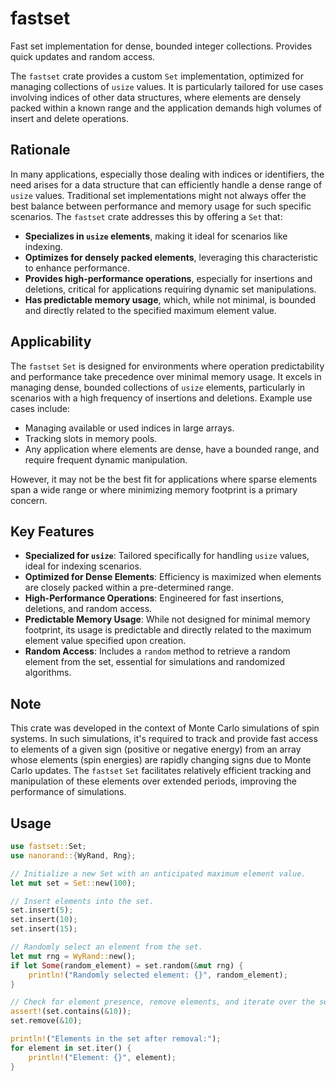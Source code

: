 # fastset
Fast set implementation for dense, bounded integer collections. Provides quick updates and random access.

The `fastset` crate provides a custom `Set` implementation, optimized for managing collections of `usize` values. It is particularly tailored for use cases involving indices of other data structures, where elements are densely packed within a known range and the application demands high volumes of insert and delete operations.

## Rationale

In many applications, especially those dealing with indices or identifiers, the need arises for a data structure that can efficiently handle a dense range of `usize` values. Traditional set implementations might not always offer the best balance between performance and memory usage for such specific scenarios. The `fastset` crate addresses this by offering a `Set` that:
- **Specializes in `usize` elements**, making it ideal for scenarios like indexing.
- **Optimizes for densely packed elements**, leveraging this characteristic to enhance performance.
- **Provides high-performance operations**, especially for insertions and deletions, critical for applications requiring dynamic set manipulations.
- **Has predictable memory usage**, which, while not minimal, is bounded and directly related to the specified maximum element value.

## Applicability

The `fastset` `Set` is designed for environments where operation predictability and performance take precedence over minimal memory usage. It excels in managing dense, bounded collections of `usize` elements, particularly in scenarios with a high frequency of insertions and deletions. Example use cases include:
- Managing available or used indices in large arrays.
- Tracking slots in memory pools.
- Any application where elements are dense, have a bounded range, and require frequent dynamic manipulation.

However, it may not be the best fit for applications where sparse elements span a wide range or where minimizing memory footprint is a primary concern.

## Key Features

- **Specialized for `usize`**: Tailored specifically for handling `usize` values, ideal for indexing scenarios.
- **Optimized for Dense Elements**: Efficiency is maximized when elements are closely packed within a pre-determined range.
- **High-Performance Operations**: Engineered for fast insertions, deletions, and random access.
- **Predictable Memory Usage**: While not designed for minimal memory footprint, its usage is predictable and directly related to the maximum element value specified upon creation.
- **Random Access**: Includes a `random` method to retrieve a random element from the set, essential for simulations and randomized algorithms.

## Note

This crate was developed in the context of Monte Carlo simulations of spin systems. In such simulations, it's required to track and provide fast access to elements of a given sign (positive or negative energy) from an array whose elements (spin energies) are rapidly changing signs due to Monte Carlo updates. The `fastset` `Set` facilitates relatively efficient tracking and manipulation of these elements over extended periods, improving the performance of simulations.

## Usage

```rust
use fastset::Set;
use nanorand::{WyRand, Rng};

// Initialize a new Set with an anticipated maximum element value.
let mut set = Set::new(100);

// Insert elements into the set.
set.insert(5);
set.insert(10);
set.insert(15);

// Randomly select an element from the set.
let mut rng = WyRand::new();
if let Some(random_element) = set.random(&mut rng) {
    println!("Randomly selected element: {}", random_element);
}

// Check for element presence, remove elements, and iterate over the set as before.
assert!(set.contains(&10));
set.remove(&10);

println!("Elements in the set after removal:");
for element in set.iter() {
    println!("Element: {}", element);
}
```
